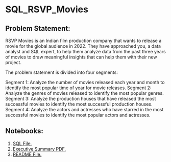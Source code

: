 # SQL_RSVP_Movies
## Problem Statement:
RSVP Movies is an Indian film production company that wants to release a movie for the global audience in 2022. They have approached you, a data analyst and SQL expert, to help them analyze data from the past three years of movies to draw meaningful insights that can help them with their new project.

The problem statement is divided into four segments:

Segment 1: Analyze the number of movies released each year and month to identify the most popular time of year for movie releases.
Segment 2: Analyze the genres of movies released to identify the most popular genres.
Segment 3: Analyze the production houses that have released the most successful movies to identify the most successful production houses.
Segment 4: Analyze the actors and actresses who have starred in the most successful movies to identify the most popular actors and actresses.

## Notebooks:
1. <a href="RVSP_Question+Solution_Guru_Radhika_Pratik.sql" target="_blank">SQL File.</a>
2. <a href="https://radhikakute.github.io/Linear_Regression_Bike_Sharing/Linear+Regression+Subjective+Questions_Radhika%20Kute.pdf" target="_blank">Executive Summary PDF.</a>
3. <a href="https://radhikakute.github.io/Linear_Regression_Bike_Sharing/" target="_blank">README File.</a>


